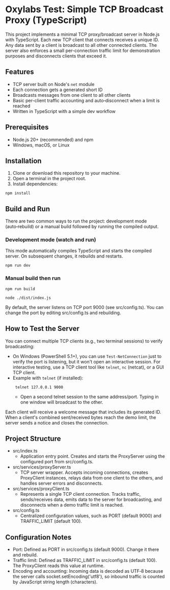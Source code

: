# Oxylabs Test: Simple TCP Broadcast Proxy (TypeScript)

This project implements a minimal TCP proxy/broadcast server in Node.js with TypeScript. Each new TCP client that connects receives a unique ID. Any data sent by a client is broadcast to all other connected clients. The server also enforces a small per-connection traffic limit for demonstration purposes and disconnects clients that exceed it.

## Features
- TCP server built on Node's `net` module
- Each connection gets a generated short ID
- Broadcasts messages from one client to all other clients
- Basic per-client traffic accounting and auto‑disconnect when a limit is reached
- Written in TypeScript with a simple dev workflow

## Prerequisites
- Node.js 20+ (recommended) and npm
- Windows, macOS, or Linux

## Installation
1. Clone or download this repository to your machine.
2. Open a terminal in the project root.
3. Install dependencies:
```
npm install
```

## Build and Run
There are two common ways to run the project: development mode (auto‑rebuild) or a manual build followed by running the compiled output.

### Development mode (watch and run)
This mode automatically compiles TypeScript and starts the compiled server. On subsequent changes, it rebuilds and restarts.
``` 
npm run dev
```
### Manual build then run

``` 
npm run build
```

```
node ./dist/index.js
```

By default, the server listens on TCP port 9000 (see src/config.ts). You can change the port by editing src/config.ts and rebuilding.

## How to Test the Server
You can connect multiple TCP clients (e.g., two terminal sessions) to verify broadcasting:
- On Windows (PowerShell 5.1+), you can use `Test-NetConnection` just to verify the port is listening, but it won't open an interactive session. For interactive testing, use a TCP client tool like `telnet`, `nc` (netcat), or a GUI TCP client.
- Example with `telnet` (if installed):
  ``` 
   telnet 127.0.0.1 9000 
  ```
  - Open a second telnet session to the same address/port. Typing in one window will broadcast to the other.

Each client will receive a welcome message that includes its generated ID. When a client's combined sent/received bytes reach the demo limit, the server sends a notice and closes the connection.

## Project Structure
- src/index.ts
  - Application entry point. Creates and starts the ProxyServer using the configured port from src/config.ts.
- src/services/proxyServer.ts
  - TCP server wrapper. Accepts incoming connections, creates ProxyClient instances, relays data from one client to the others, and handles server errors and disconnects.
- src/services/proxyClient.ts
  - Represents a single TCP client connection. Tracks traffic, sends/receives data, emits data to the server for broadcasting, and disconnects when a demo traffic limit is reached.
- src/config.ts
  - Centralized configuration values, such as PORT (default 9000) and TRAFFIC_LIMIT (default 100).

## Configuration Notes
- Port: Defined as PORT in src/config.ts (default 9000). Change it there and rebuild.
- Traffic limit: Defined as TRAFFIC_LIMIT in src/config.ts (default 100). The ProxyClient reads this value at runtime.
- Encoding and accounting: Incoming data is decoded as UTF‑8 because the server calls socket.setEncoding('utf8'), so inbound traffic is counted by JavaScript string length (characters).

